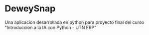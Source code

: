 # DeweySnap
Una aplicacion desarrollada en python para proyecto final del curso "Introduccion a la IA con Python - UTN FRP"
